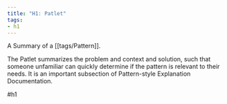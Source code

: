 ```yaml
---
title: "H1: Patlet"
tags:
- h1
---
```

A Summary of a [[tags/Pattern]].

The Patlet summarizes the problem and context and solution, such that someone unfamiliar can quickly determine if the pattern is relevant to their needs. It is an important subsection of Pattern-style Explanation Documentation.

#h1
